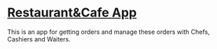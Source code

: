 # [Restaurant&Cafe App](https://play.google.com/store/apps/details?id=com.caroby.caroby_restaurant_app)

This is an app for getting orders and manage these orders with Chefs, Cashiers and Waiters.
